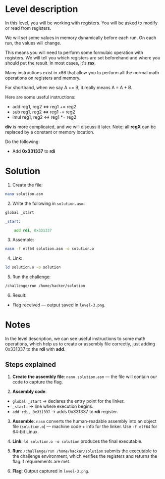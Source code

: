 # Level description

In this level, you will be working with registers. 
You will be asked to modify or read from registers.

We will set some values in memory dynamically before each run. 
On each run, the values will change.

This means you will need to perform some formulaic operation with registers. 
We will tell you which registers are set beforehand and where you should put the result. 
In most cases, it's **rax**.

Many instructions exist in x86 that allow you to perform all the normal math operations on registers and memory.

For shorthand, when we say A += B, it really means A = A + B.

Here are some useful instructions:

- add reg1, reg2 <=> reg1 += reg2
- sub reg1, reg2 <=> reg1 -= reg2
- imul reg1, reg2 <=> reg1 *= reg2

**div** is more complicated, and we will discuss it later. Note: all **regX** can be replaced by a constant or memory location.

Do the following:

* Add **0x331337** to **rdi**

# Solution

1. Create the file:
```bash
nano solution.asm
```

2. Write the following in `solution.asm`:
```asm
global _start

_start:

	add rdi, 0x331337
```
3. Assemble:
```bash
nasm -f elf64 solution.asm -o solution.o
```

4. Link:
```bash
ld solution.o -o solution
```

5. Run the challenge:
```bash
/challenge/run /home/hacker/solution
```

6. Result:
- Flag received — output saved in `level-3.png`.

# Notes

In the level description, we can see useful instructions to some math operations,
which help us to create or assembly file correctly, just adding 0x331337 to the **rdi** with **add**.

## Steps explained

1. **Create the assembly file**: `nano solution.asm` — the file will contain our code to capture the flag.

2. **Assembly code**:
- `global _start` -> declares the entry point for the linker.
- `_start:` -> line where execution begins.
- `add rdi, 0x331337` -> adds 0x331337 to **rdi** register.

3. **Assemble**: `nasm` converts the human-readable assembly into an object file (`solution.o`) — machine code + info for the linker. Use `-f elf64` for 64-bit Linux.

4. **Link**: `ld solution.o -o solution` produces the final executable.

5. **Run**: `/challenge/run /home/hacker/solution` submits the executable to the challenge environment, which verifies the registers and returns the flag if requirements are met.

6. **Flag**: Output captured in `level-3.png`.
